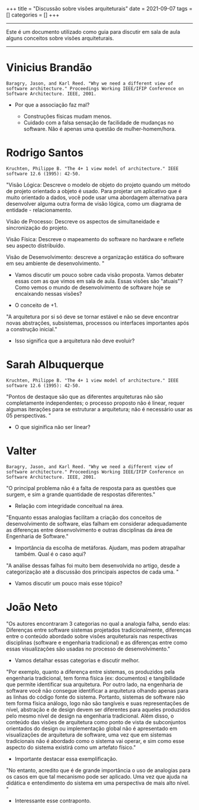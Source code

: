 +++
title = "Discussão sobre visões arquiteturais"
date = 2021-09-07
tags = []
categories = []
+++

---

Este é um documento utilizado como guia para discutir em sala de aula alguns conceitos sobre visões arquiteturais.

---

# Vinicius Brandão

`Baragry, Jason, and Karl Reed. "Why we need a different view of software architecture." Proceedings Working IEEE/IFIP Conference on Software Architecture. IEEE, 2001.`

- Por que a associação faz mal?

	- Construções físicas mudam menos.
	- Cuidado com a falsa sensação de facilidade de mudanças no software. Não é apenas uma questão de mulher-homem/hora.


# Rodrigo Santos

`Kruchten, Philippe B. "The 4+ 1 view model of architecture." IEEE software 12.6 (1995): 42-50.`

"Visão Lógica: Descreve o modelo de objeto do projeto quando um método de projeto orientado a objeto é usado. Para projetar um aplicativo que é muito orientado a dados, você pode usar uma abordagem alternativa para desenvolver alguma outra forma de visão lógica, como um diagrama de entidade - relacionamento.

Visão de Processo: Descreve os aspectos de simultaneidade e sincronização do projeto.

Visão Física: Descreve o mapeamento do software no hardware e reflete seu aspecto distribuído.

Visão de Desenvolvimento: descreve a organização estática do software em seu ambiente de desenvolvimento.
"

- Vamos discutir um pouco sobre cada visão proposta. Vamos debater essas com as que vimos em sala de aula. Essas visões são "atuais"? Como vemos o mundo de desenvolvimento de software hoje se encaixando nessas visões?

- O conceito de +1.

"A arquitetura por si só deve se tornar estável e não se deve encontrar novas abstrações, subsistemas, processos ou interfaces importantes após a construção inicial."

- Isso significa que a arquitetura não deve evoluir?

# Sarah Albuquerque

`Kruchten, Philippe B. "The 4+ 1 view model of architecture." IEEE software 12.6 (1995): 42-50.`

"Pontos de destaque são que as diferentes arquiteturas não são completamente independentes; o processo proposto não é linear, requer algumas iterações para se estruturar a arquitetura; não é necessário usar as 05 perspectivas.
"

- O que siginifica não ser linear?

# Valter

`Baragry, Jason, and Karl Reed. "Why we need a different view of software architecture." Proceedings Working IEEE/IFIP Conference on Software Architecture. IEEE, 2001.`

"O principal problema não é a falta de resposta para as questões que surgem, e sim a grande quantidade de respostas diferentes."

- Relação com integridade conceitual na área.

"Enquanto essas analogias facilitam a criação dos conceitos de desenvolvimento de software, elas falham em considerar adequadamente as diferenças entre desenvolvimento e outras disciplinas da área de Engenharia de Software."

- Importância da escolha de metáforas. Ajudam, mas podem atrapalhar também. Qual é o caso aqui?

"A análise dessas falhas foi muito bem desenvolvida no artigo, desde a categorização até a discussão dos principais aspectos de cada uma. "

- Vamos discutir um pouco mais esse tópico?

# João Neto

"Os autores encontraram 3 categorias no qual a analogia falha, sendo elas: Diferenças entre software  sistemas projetados tradicionalmente,   diferenças entre o conteúdo abordado sobre visões arquiteturais nas respectivas disciplinas (software e engenharia tradicional) e as diferenças entre como essas visualizações são usadas no processo de desenvolvimento."

- Vamos detalhar essas categorias e discutir melhor.

"Por exemplo, quanto a diferença entre sistemas, os produzidos pela engenharia tradicional, tem forma física (ex: documentos) e tangibilidade que permite identificar sua arquitetura. Por outro lado, na engenharia de software você não consegue identificar a arquitetura olhando apenas para as linhas do código fonte do sistema. Portanto, sistemas de software não tem forma física análogo, logo não são tangíveis e  suas representações de nível, abstração e de design devem ser diferentes para aqueles produzidos pelo mesmo nível de design na engenharia tradicional. Além disso, o conteúdo das visões de arquitetura como ponto de vista de subconjuntos orientados do design ou implementação global não é apresentado em visualizações de arquitetura de software, uma vez que  em sistemas tradicionais não é abordado como o sistema vai operar, e sim como esse aspecto do sistema existirá como um artefato físico."

- Importante destacar essa exemplificação.

"No entanto, acredito que é de grande importância o uso de analogias para os casos em que tal mecanismo pode ser aplicado. Uma vez que ajuda na didática e entendimento do sistema em uma perspectiva de mais alto nível. "

- Interessante esse contraponto.